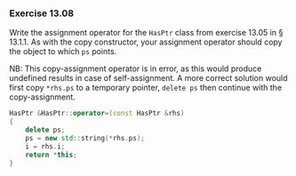 ### Exercise 13.08

Write the assignment operator for the `HasPtr` class from exercise 13.05 in
&sect; 13.1.1. As with the copy constructor, your assignment operator should
copy the object to which `ps` points.

NB: This copy-assignment operator is in error, as this would produce undefined
results in case of self-assignment. A more correct solution would first copy
`*rhs.ps` to a temporary pointer, `delete ps` then continue with the
copy-assignment.

```cpp
HasPtr &HasPtr::operator=(const HasPtr &rhs)
{
    delete ps;
    ps = new std::string(*rhs.ps);
    i = rhs.i;
    return *this;
}
```
